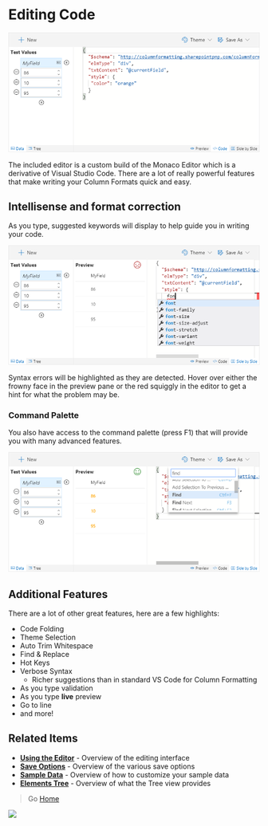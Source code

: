 # Editing Code

![Code Pane](../assets/CodePane.png)

The included editor is a custom build of the Monaco Editor which is a derivative of Visual Studio Code. There are a lot of really powerful features that make writing your Column Formats quick and easy.

## Intellisense and format correction
As you type, suggested keywords will display to help guide you in writing your code.

![Intellisense](../assets/Intellisense.png)

Syntax errors will be highlighted as they are detected. Hover over either the frowny face in the preview pane or the red squiggly in the editor to get a hint for what the problem may be.

### Command Palette

You also have access to the command palette (press F1) that will provide you with many advanced features.

![Command Palette](../assets/CommandPalette.png)

## Additional Features

There are a lot of other great features, here are a few highlights:

 - Code Folding
 - Theme Selection
 - Auto Trim Whitespace
 - Find & Replace
 - Hot Keys
 - Verbose Syntax
    - Richer suggestions than in standard VS Code for Column Formatting
 - As you type validation
 - As you type **live** preview
 - Go to line
 - and more!

## Related Items

- **[Using the Editor](./index.md)** - Overview of the editing interface
- **[Save Options](./saving.md)** - Overview of the various save options
- **[Sample Data](./sample-data.md)** - Overview of how to customize your sample data
- **[Elements Tree](./tree.md)** - Overview of what the Tree view provides

> Go [Home](../index.md)

![](https://telemetry.sharepointpnp.com/sp-dev-solutions/ColumnFormatter/wiki/Editor/Code)